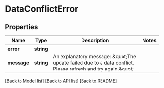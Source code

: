 # DataConflictError

## Properties
Name | Type | Description | Notes
------------ | ------------- | ------------- | -------------
**error** | **string** |  | 
**message** | **string** | An explanatory message: \&quot;The update failed due to a data conflict. Please refresh and try again.\&quot; | 

[[Back to Model list]](../../README.md#documentation-for-models) [[Back to API list]](../../README.md#documentation-for-api-endpoints) [[Back to README]](../../README.md)

